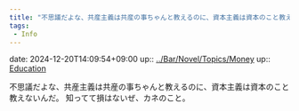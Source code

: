 ```yaml
---
title: "不思議だよな、共産主義は共産の事ちゃんと教えるのに、資本主義は資本のこと教えないんだ。"
tags:
 - Info
---
```


date: 2024-12-20T14:09:54+09:00
up:: [../Bar/Novel/Topics/Money](../Bar/Novel/Topics/Money.md)
up:: [Education](../Bar/Novel/Topics/Education.md)

不思議だよな、共産主義は共産の事ちゃんと教えるのに、資本主義は資本のこと教えないんだ。
知ってて損はないぜ、カネのこと。